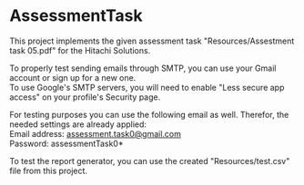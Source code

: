 # AssessmentTask
This project implements the given assessment task "Resources/Assestment task 05.pdf" for the Hitachi Solutions.

To properly test sending emails through SMTP, you can use your Gmail account or sign up for a new one. 
<br/>To use Google's SMTP servers, you will need to enable "Less secure app access" on your profile's Security page.

For testing purposes you can use the following email as well. Therefor, the needed settings are already applied:
<br/>Email address: assessment.task0@gmail.com
<br/>Password: assessmentTask0*

To test the report generator, you can use the created "Resources/test.csv" file from this project.